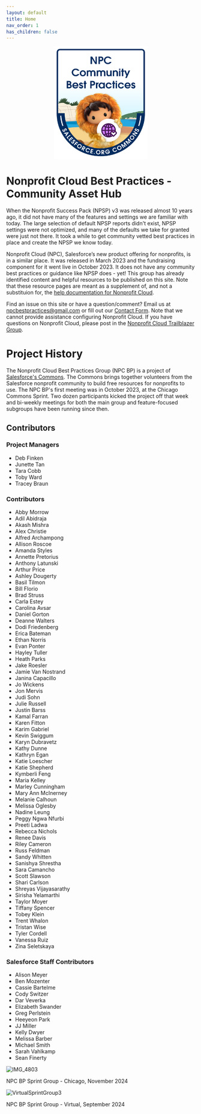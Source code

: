 ```yaml
---
layout: default
title: Home
nav_order: 1
has_children: false
---
```

<p align="center">
<img src = "assets/NPC_BP_Team_Badge.png" height="300" width= "250">
</p>


# Nonprofit Cloud Best Practices - Community Asset Hub

When the Nonprofit Success Pack (NPSP) v3 was released almost 10 years ago, it did not have many of the features and settings we are familiar with today. The large selection of default NPSP reports didn't exist, NPSP settings were not optimized, and many of the defaults we take for granted were just not there. It took a while to get community vetted best practices in place and create the NPSP we know today.

Nonprofit Cloud (NPC), Salesforce’s new product offering for nonprofits, is in a similar place. It was released in March 2023 and the fundraising component for it went live in October 2023. It does not have any community best practices or guidance like NPSP does - yet! This group has already identified content and helpful resources to be published on this site. Note that these resource pages are meant as a supplement of, and not a substituion for, the [help documentation for Nonprofit Cloud](https://help.salesforce.com/s/articleView?id=sfdo.nonprofit_cloud.htm&type=5). 

Find an issue on this site or have a question/comment? Email us at <npcbestpractices@gmail.com> or fill out our [Contact Form](https://forms.gle/FQK5DsnPLayppQXm8). Note that we cannot provide assistance configuring Nonprofit Cloud. If you have questions on Nonprofit Cloud, please post in the [Nonprofit Cloud Trailblazer Group](https://trailhead.salesforce.com/trailblazer-community/groups/0F94V000000oRAfSAM).

# Project History
The Nonprofit Cloud Best Practices Group (NPC BP) is a project of [Salesforce's Commons](https://sfdo-community-sprints.github.io/). The Commons brings together volunteers from the Salesforce nonprofit community to build free resources for nonprofits to use. The NPC BP's first meeting was in October 2023, at the Chicago Commons Sprint. Two dozen participants kicked the project off that week and bi-weekly meetings for both the main group and feature-focused subgroups have been running since then. 

##  Contributors
### Project Managers
* Deb Finken
* Junette Tan
* Tara Cobb
* Toby Ward
* Tracey Braun

### Contributors
* Abby Morrow
* Adil Abidraja
* Akash Mishra
* Alex Christie
* Alfred Archampong
* Allison Roscoe
* Amanda Styles
* Annette Pretorius
* Anthony Latunski
* Arthur Price
* Ashley Dougerty
* Basil Tilmon
* Bill Florio
* Brad Struss 
* Carla Estey
* Carolina Avsar
* Daniel Gorton
* Deanne Walters
* Dodi Friedenberg
* Erica Bateman
* Ethan Norris
* Evan Ponter
* Hayley Tuller
* Heath Parks
* Jake Roesler
* Jamie Van Nostrand
* Janina Capacillo
* Jo Wickens
* Jon Mervis
* Judi Sohn
* Julie Russell
* Justin Barss
* Kamal Farran
* Karen Fitton
* Karim Gabriel
* Kevin Swiggum
* Karyn Dubravetz
* Kathy Dunne
* Kathryn Egan
* Katie Loescher
* Katie Shepherd
* Kymberli Feng
* Maria Kelley
* Marley Cunningham 
* Mary Ann McInerney
* Melanie Calhoun
* Melissa Oglesby
* Nadine Leung
* Peggy Ngwa Nfurbi
* Preeti Ladwa
* Rebecca Nichols
* Renee Davis
* Riley Cameron
* Russ Feldman
* Sandy Whitten
* Sanishya Shrestha
* Sara Camancho
* Scott Slawson
* Shari Carlson
* Shreyas Vijayasarathy
* Sirisha Yelamarthi
* Taylor Moyer 
* Tiffany Spencer
* Tobey Klein
* Trent Whalon
* Tristan Wise
* Tyler Cordell
* Vanessa Ruiz
* Zina Seletskaya

### Salesforce Staff Contributors
* Alison Meyer
* Ben Mozenter
* Cassie Bartelme
* Cody Switzer
* Dar Veverka
* Elizabeth Swander
* Greg Perlstein
* Heeyeon Park
* JJ Miller
* Kelly Dwyer
* Melissa Barber
* Michael Smith
* Sarah Vahlkamp
* Sean Finerty


![IMG_4803](https://github.com/user-attachments/assets/76749147-61d9-4fa9-8826-fe7ac7174779)

NPC BP Sprint Group - Chicago, November 2024


![VirtualSprintGroup3](https://github.com/user-attachments/assets/544aac6a-09b0-4032-8968-92eed75aec95)

NPC BP Sprint Group - Virtual, September 2024






